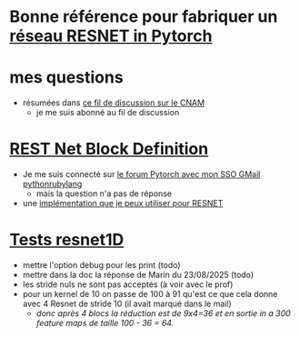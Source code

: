 # Bonne référence pour fabriquer un [réseau RESNET in Pytorch](https://www.digitalocean.com/community/tutorials/writing-resnet-from-scratch-in-pytorch)
# mes questions
* résumées dans [ce fil de discussion sur le CNAM](https://par.moodle.lecnam.net/mod/forumng/discuss.php?d=25320) 
  * je me suis abonné au fil de discussion   
# [REST Net Block Definition](https://en.wikipedia.org/wiki/Residual_neural_network)
* Je me suis connecté sur [le forum Pytorch avec mon SSO GMail pythonrubylang](https://discuss.pytorch.org/t/how-to-write-resnet-block-for-1-dimensional-data/48420)
  * mais la question n'a pas de réponse
* une [implémentation que je peux utiliser pour RESNET](https://medium.com/@karuneshu21/how-to-resnet-in-pytorch-9acb01f36cf5)
# [Tests resnet1D](../../PYTHON/resnet1d_module.py)
* mettre l'option debug pour les print (todo)
* mettre dans la doc la réponse de Marin du 23/08/2025 (todo)
* les stride nuls ne sont pas acceptés (à voir avec le prof)
* pour un kernel de 10 on passe de 100 à 91 qu'est ce que cela donne avec 4 Resnet de stride 10 (il avait marqué dans le mail)
  * *donc après 4 blocs la réduction est de 9x4=36 et en sortie in a 300 feature maps de taille 100 - 36 = 64.*
